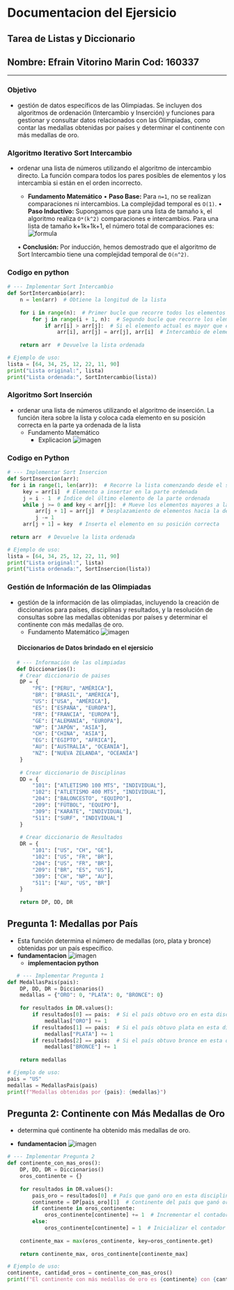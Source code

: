 # Documentacion del Ejersicio
## Tarea de Listas y Diccionario
## **Nombre:** Efrain Vitorino Marin **Cod:** 160337
---
### Objetivo
- gestión de datos específicos de las Olimpiadas. Se incluyen dos algoritmos de ordenación (Intercambio y Inserción) y funciones para gestionar y consultar datos relacionados con las Olimpiadas, como contar las medallas obtenidas por países y determinar el continente con más medallas de oro.
### Algoritmo Iterativo Sort Intercambio
-  ordenar una lista de números utilizando el algoritmo de intercambio directo. La función compara todos los pares posibles de elementos y los intercambia si están en el orden incorrecto.
 
      - **Fundamento Matemático**
      •  **Paso Base:**  Para `n=1`, no se realizan comparaciones ni intercambios. La complejidad temporal es   `O(1)`.
      •  **Paso Inductivo:** Supongamos que para una lista de tamaño `k`, el algoritmo realiza `O*(k^2)` comparaciones e intercambios. Para una lista de tamaño k+1k+1k+1, el número total de comparaciones es: 
      ![formula](formula1.png)
      
    •  **Conclusión:** Por inducción, hemos demostrado que el algoritmo de Sort Intercambio tiene una complejidad temporal de `O(n^2)`.
### Codigo en python 
```python
# --- Implementar Sort Intercambio
def SortIntercambio(arr):
    n = len(arr)  # Obtiene la longitud de la lista
    
    for i in range(n):  # Primer bucle que recorre todos los elementos de la lista
        for j in range(i + 1, n):  # Segundo bucle que recorre los elementos restantes
            if arr[i] > arr[j]:  # Si el elemento actual es mayor que el siguiente, intercambiarlos
                arr[i], arr[j] = arr[j], arr[i]  # Intercambio de elementos
    
    return arr  # Devuelve la lista ordenada

# Ejemplo de uso:
lista = [64, 34, 25, 12, 22, 11, 90]
print("Lista original:", lista)
print("Lista ordenada:", SortIntercambio(lista))
```


### Algoritmo Sort Inserción
- ordenar una lista de números utilizando el algoritmo de inserción. La función itera sobre la lista y coloca cada elemento en su posición correcta en la parte ya ordenada de la lista
   - Fundamento Matemático
      * Explicacion
      ![imagen](formula2.png)
 ### Codigo en Python
   ```python
   # --- Implementar Sort Insercion
def SortInsercion(arr):
    for i in range(1, len(arr)):  # Recorre la lista comenzando desde el segundo elemento
        key = arr[i]  # Elemento a insertar en la parte ordenada
        j = i - 1  # Índice del último elemento de la parte ordenada
        while j >= 0 and key < arr[j]:  # Mueve los elementos mayores a la derecha
            arr[j + 1] = arr[j]  # Desplazamiento de elementos hacia la derecha
            j -= 1
        arr[j + 1] = key  # Inserta el elemento en su posición correcta
    
    return arr  # Devuelve la lista ordenada

# Ejemplo de uso:
lista = [64, 34, 25, 12, 22, 11, 90]
print("Lista original:", lista)
print("Lista ordenada:", SortInsercion(lista))
```
### Gestión de Información de las Olimpiadas
-  gestión de la información de las olimpiadas, incluyendo la creación de diccionarios para países, disciplinas y resultados, y la resolución de consultas sobre las medallas obtenidas por países y determinar el continente con más medallas de oro.
   * Fundamento Matemático
   ![imagen](formula3.png)
   #### Diccionarios de Datos brindado en el ejersicio 
```python 
   # --- Información de las olimpiadas
   def Diccionarios():
    # Crear diccionario de paises
    DP = {
        "PE": ["PERU", "AMÉRICA"],
        "BR": ["BRASIL", "AMÉRICA"],
        "US": ["USA", "AMÉRICA"],
        "ES": ["ESPAÑA", "EUROPA"],
        "FR": ["FRANCIA", "EUROPA"],
        "GE": ["ALEMANIA", "EUROPA"],
        "NP": ["JAPÓN", "ASIA"],
        "CH": ["CHINA", "ASIA"],
        "EG": ["EGIPTO", "AFRICA"],
        "AU": ["AUSTRALIA", "OCEANÍA"],
        "NZ": ["NUEVA ZELANDA", "OCEANÍA"]
    }
    
    # Crear diccionario de Disciplinas
    DD = {
        "101": ["ATLETISMO 100 MTS", "INDIVIDUAL"],
        "102": ["ATLETISMO 400 MTS", "INDIVIDUAL"],
        "204": ["BALONCESTO", "EQUIPO"],
        "209": ["FÙTBOL", "EQUIPO"],
        "309": ["KARATE", "INDIVIDUAL"],
        "511": ["SURF", "INDIVIDUAL"]
    }
    
    # Crear diccionario de Resultados
    DR = {
        "101": ["US", "CH", "GE"],
        "102": ["US", "FR", "BR"],
        "204": ["US", "FR", "BR"],
        "209": ["BR", "ES", "US"],
        "309": ["CH", "NP", "AU"],
        "511": ["AU", "US", "BR"]
    }
    
    return DP, DD, DR
```
## Pregunta 1: Medallas por País
- Esta función determina el número de medallas (oro, plata y bronce) obtenidas por un país específico.
- **fundamentacion**
![imagen](formula4.png)
   * **implementacion python**
```python 
   # --- Implementar Pregunta 1
def MedallasPais(pais):
    DP, DD, DR = Diccionarios()
    medallas = {"ORO": 0, "PLATA": 0, "BRONCE": 0}
    
    for resultados in DR.values():
        if resultados[0] == pais:  # Si el país obtuvo oro en esta disciplina
            medallas["ORO"] += 1
        if resultados[1] == pais:  # Si el país obtuvo plata en esta disciplina
            medallas["PLATA"] += 1
        if resultados[2] == pais:  # Si el país obtuvo bronce en esta disciplina
            medallas["BRONCE"] += 1
    
    return medallas

# Ejemplo de uso:
pais = "US"
medallas = MedallasPais(pais)
print(f"Medallas obtenidas por {pais}: {medallas}")
```
## Pregunta 2: Continente con Más Medallas de Oro
-  determina qué continente ha obtenido más medallas de oro.
* **fundamentacion**
![imagen](formula5.png)
```python
# --- Implementar Pregunta 2
def continente_con_mas_oros():
    DP, DD, DR = Diccionarios()
    oros_continente = {}
    
    for resultados in DR.values():
        pais_oro = resultados[0]  # País que ganó oro en esta disciplina
        continente = DP[pais_oro][1]  # Continente del país que ganó oro
        if continente in oros_continente:
            oros_continente[continente] += 1  # Incrementar el contador de oros para este continente
        else:
            oros_continente[continente] = 1  # Inicializar el contador de oros para este continente
    
    continente_max = max(oros_continente, key=oros_continente.get)
    
    return continente_max, oros_continente[continente_max]

# Ejemplo de uso:
continente, cantidad_oros = continente_con_mas_oros()
print(f"El continente con más medallas de oro es {continente} con {cantidad_oros} medallas.")
```



